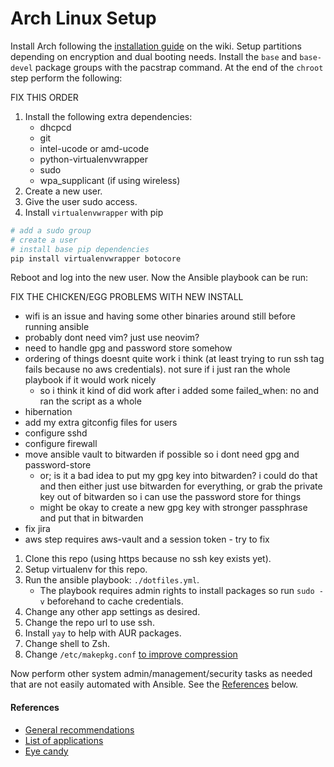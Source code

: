 # Arch Linux Setup

Install Arch following the [installation guide](https://wiki.archlinux.org/index.php/Installation_guide) on the wiki.
Setup partitions depending on encryption and dual booting needs. Install the `base` and `base-devel` package groups with
the pacstrap command. At the end of the `chroot` step perform the following:

FIX THIS ORDER
1. Install the following extra dependencies:
    - dhcpcd
    - git
    - intel-ucode or amd-ucode
    - python-virtualenvwrapper
    - sudo
    - wpa_supplicant (if using wireless)
2. Create a new user.
3. Give the user sudo access.
4. Install `virtualenvwrapper` with pip

```bash
# add a sudo group
# create a user
# install base pip dependencies
pip install virtualenvwrapper botocore
```

Reboot and log into the new user. Now the Ansible playbook can be run:

FIX THE CHICKEN/EGG PROBLEMS WITH NEW INSTALL
- wifi is an issue and having some other binaries around still before running ansible
- probably dont need vim? just use neovim?
- need to handle gpg and password store somehow
- ordering of things doesnt quite work i think (at least trying to run ssh tag fails because no aws credentials). not
  sure if i just ran the whole playbook if it would work nicely
  - so i think it kind of did work after i added some failed_when: no and ran the script as a whole
- hibernation
- add my extra gitconfig files for users
- configure sshd
- configure firewall
- move ansible vault to bitwarden if possible so i dont need gpg and password-store
  - or; is it a bad idea to put my gpg key into bitwarden? i could do that and then either just use bitwarden for
    everything, or grab the private key out of bitwarden so i can use the password store for things
  - might be okay to create a new gpg key with stronger passphrase and put that in bitwarden
- fix jira 
- aws step requires aws-vault and a session token - try to fix


1. Clone this repo (using https because no ssh key exists yet).
2. Setup virtualenv for this repo.
2. Run the ansible playbook: `./dotfiles.yml`.
    - The playbook requires admin rights to install packages so run `sudo -v` beforehand to cache credentials.
3. Change any other app settings as desired.
4. Change the repo url to use ssh.
5. Install `yay` to help with AUR packages.
6. Change shell to Zsh.
7. Change `/etc/makepkg.conf` [to improve compression](https://wiki.archlinux.org/index.php/Makepkg#Utilizing_multiple_cores_on_compression)

Now perform other system admin/management/security tasks as needed that are not easily automated with Ansible. See the [References](#references) below.

#### References

- [General recommendations](https://wiki.archlinux.org/index.php/General_recommendations)
- [List of applications](https://wiki.archlinux.org/index.php/List_of_applications)
- [Eye candy](https://wiki.archlinux.org/index.php/Category:Eye_candy)

